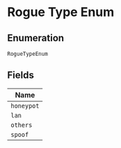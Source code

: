 
# Rogue Type Enum

## Enumeration

`RogueTypeEnum`

## Fields

| Name |
|  --- |
| `honeypot` |
| `lan` |
| `others` |
| `spoof` |

